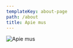 ```yaml
---
templateKey: about-page
path: /about
title: Apie mus
---
```

![Apie mus](/img/apie-mus.jpg "Apie mus")